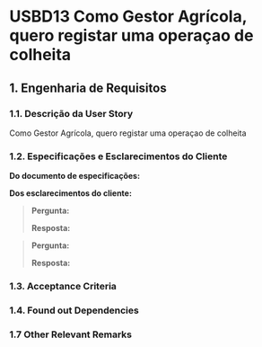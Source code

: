 # USBD13 Como Gestor Agrícola, quero registar uma operaçao de colheita
## 1. Engenharia de Requisitos

### 1.1. Descrição da User Story

Como Gestor Agrícola, quero registar uma operaçao de colheita

### 1.2. Especificações e Esclarecimentos do Cliente

**Do documento de especificações:**

**Dos esclarecimentos do cliente:**

> **Pergunta:**
>
> **Resposta:**

> **Pergunta:**
>
> **Resposta:**

### 1.3. Acceptance Criteria


### 1.4. Found out Dependencies


### 1.7 Other Relevant Remarks

